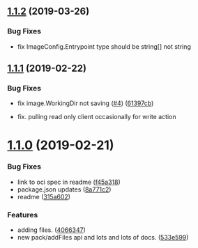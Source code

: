 ## [1.1.2](https://github.com/google/nodejs-container-image-builder/compare/v1.1.0...v1.1.2) (2019-03-26)

### Bug Fixes

* fix ImageConfig.Entrypoint type should be string[] not string

## [1.1.1](https://github.com/google/nodejs-container-image-builder/compare/v1.1.0...v1.1.1) (2019-02-22)

### Bug Fixes

* fix image.WorkingDir not saving ([#4](https://github.com/google/nodejs-container-image-builder/issues/4)) ([61397cb](https://github.com/google/nodejs-container-image-builder/commit/61397cb))


* fix. pulling read only client occasionally for write action


# [1.1.0](https://github.com/google/nodejs-container-image-builder/compare/4066347...v1.1.0) (2019-02-21)


### Bug Fixes

* link to oci spec in readme ([f45a318](https://github.com/google/nodejs-container-image-builder/commit/f45a318))
* package.json updates ([8a771c2](https://github.com/google/nodejs-container-image-builder/commit/8a771c2))
* readme ([315a602](https://github.com/google/nodejs-container-image-builder/commit/315a602))


### Features

* adding files. ([4066347](https://github.com/google/nodejs-container-image-builder/commit/4066347))
* new pack/addFiles api and lots and lots of docs. ([533e599](https://github.com/google/nodejs-container-image-builder/commit/533e599))



